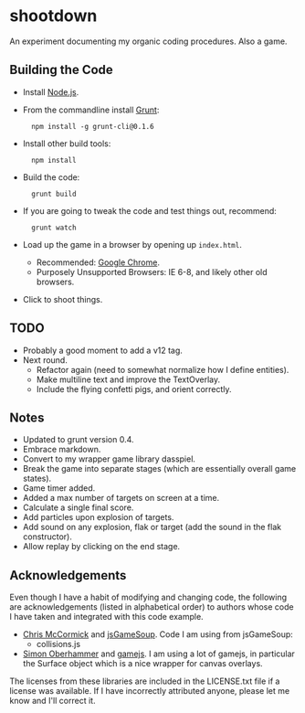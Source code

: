 shootdown
=========

An experiment documenting my organic coding procedures. Also a game.



Building the Code
-----------------
* Install [Node.js](http://nodejs.org/download/).
* From the commandline install [Grunt](http://gruntjs.com/getting-started):

        npm install -g grunt-cli@0.1.6

* Install other build tools:

        npm install
        
* Build the code:

        grunt build

* If you are going to tweak the code and test things out, recommend:

        grunt watch

* Load up the game in a browser by opening up `index.html`.
    * Recommended: [Google Chrome](http://www.google.com/chrome).
    * Purposely Unsupported Browsers: IE 6-8, and likely other old browsers.
* Click to shoot things.



TODO
----
* Probably a good moment to add a v12 tag.
* Next round.
    * Refactor again (need to somewhat normalize how I define entities).
    * Make multiline text and improve the TextOverlay.
    * Include the flying confetti pigs, and orient correctly.



Notes
-----
* Updated to grunt version 0.4.
* Embrace markdown.
* Convert to my wrapper game library dasspiel.
* Break the game into separate stages (which are essentially overall game states).
* Game timer added.
* Added a max number of targets on screen at a time.
* Calculate a single final score.
* Add particles upon explosion of targets.
* Add sound on any explosion, flak or target (add the sound in the flak constructor).
* Allow replay by clicking on the end stage.



Acknowledgements
----------------
Even though I have a habit of modifying and changing code, the following are acknowledgements (listed in alphabetical order) to authors whose code I have taken and integrated with this code example.

* [Chris McCormick](http://mccormickit.com/) and [jsGameSoup](http://jsgamesoup.net/). Code I am using from jsGameSoup:
    * collisions.js
* [Simon Oberhammer](https://github.com/oberhamsi) and [gamejs](https://github.com/oberhamsi/gamejs). I am using a lot of gamejs, in particular the Surface object which is a nice wrapper for canvas overlays.

The licenses from these libraries are included in the LICENSE.txt file if a license was available. If I have incorrectly attributed anyone, please let me know and I'll correct it.

